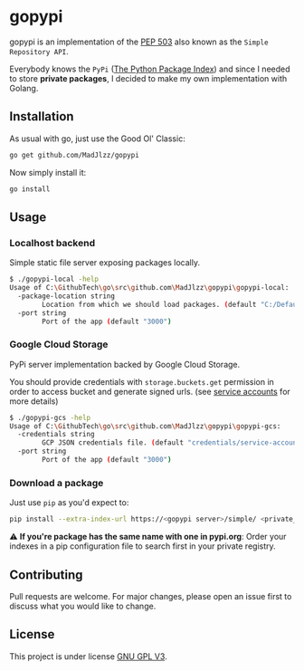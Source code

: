 # gopypi

gopypi is an implementation of the [PEP 503](https://www.python.org/dev/peps/pep-0503/) also known
as the `Simple Repository API`.

Everybody knows the `PyPi` ([The Python Package Index](https://pypi.org/)) and since I needed to store **private packages**,
I decided to make my own implementation with Golang.

## Installation

As usual with go, just use the Good Ol' Classic:
```bash
go get github.com/MadJlzz/gopypi
```

Now simply install it: 
```bash
go install
```

## Usage

### Localhost backend

Simple static file server exposing packages locally.

```bash
$ ./gopypi-local -help
Usage of C:\GithubTech\go\src\github.com\MadJlzz\gopypi\gopypi-local:
  -package-location string
        Location from which we should load packages. (default "C:/DefaultStorage")
  -port string
        Port of the app (default "3000")
```

### Google Cloud Storage 

PyPi server implementation backed by Google Cloud Storage.

You should provide credentials with `storage.buckets.get` permission in order to access bucket
and generate signed urls.
(see [service accounts](https://cloud.google.com/iam/docs/service-accounts) for more details)

```bash
$ ./gopypi-gcs -help
Usage of C:\GithubTech\go\src\github.com\MadJlzz\gopypi\gopypi-gcs:
  -credentials string
        GCP JSON credentials file. (default "credentials/service-account-dev.json")
  -port string
        Port of the app (default "3000")
```

### Download a package

Just use `pip` as you'd expect to:
```bash
pip install --extra-index-url https://<gopypi server>/simple/ <private_package>
```

:warning: **If you're package has the same name with one in pypi.org**: Order your
indexes in a pip configuration file to search first in your private registry. 

## Contributing

Pull requests are welcome. For major changes, please open an issue first to discuss what you would like to change. 

## License

This project is under license [GNU GPL V3](LICENSE).